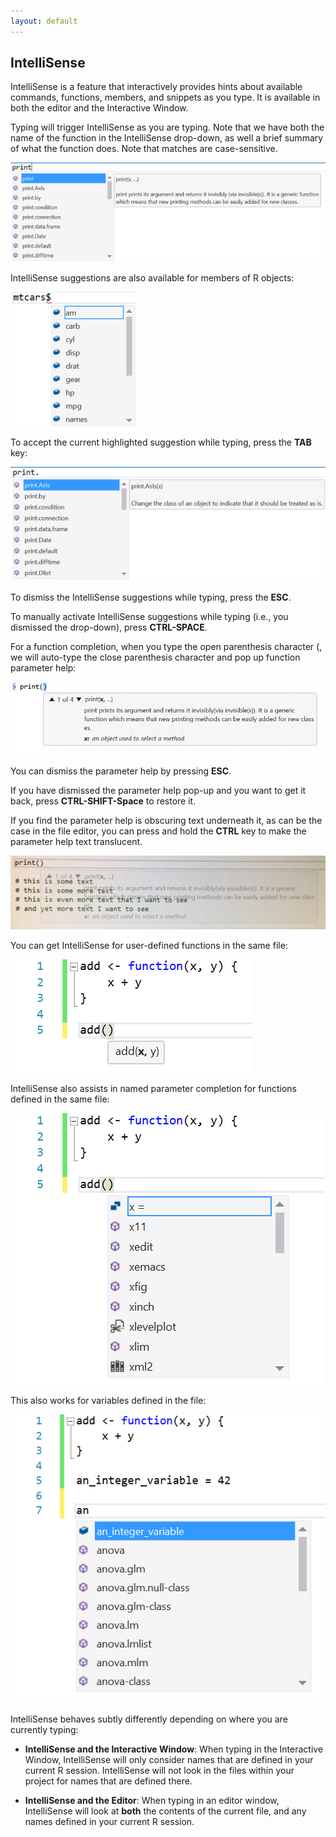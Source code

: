 ```yaml
---
layout: default
---
```


## IntelliSense

IntelliSense is a feature that interactively provides hints about available
commands, functions, members, and snippets as you type. It is available in both
the editor and the Interactive Window. 

Typing will trigger IntelliSense as you are typing. Note that we have both the
name of the function in the IntelliSense drop-down, as well a brief summary of
what the function does. Note that matches are case-sensitive.

![](./media/RTVS-REPL-auto-complete-menu.png)

IntelliSense suggestions are also available for members of R objects:
 
![](./media/RTVS-REPL-auto-complete-r-objects.png)
 
To accept the current highlighted suggestion while typing, press the **TAB** key:

![](./media/RTVS-REPL-auto-complete-save.png) 

To dismiss the IntelliSense suggestions while typing, press the **ESC**.

To manually activate IntelliSense suggestions while typing (i.e., you
dismissed the drop-down), press **CTRL-SPACE**.

For a function completion, when you type the open parenthesis character (, we
will auto-type the close parenthesis character and pop up function parameter
help:

![](./media/RTVS-REPL-auto-complete-functions.png)

You can dismiss the parameter help by pressing **ESC**.

If you have dismissed the parameter help pop-up and you want to get it back,
press **CTRL-SHIFT-Space** to restore it.

If you find the parameter help is obscuring text underneath it, as can be the
case in the file editor, you can press and hold the **CTRL** key to make the
parameter help text translucent.

![](./media/RTVS-REPL-auto-complete-translucent.png)
 
You can get IntelliSense for user-defined functions in the same file:

![](media/intellisense_same_file_functions.png)

IntelliSense also assists in named parameter completion for functions defined in
the same file:

![](media/intellisense_parameter_completion.png)

This also works for variables defined in the file:

![](media/intellisense_variable_completion.png)

IntelliSense behaves subtly differently depending on where you are currently typing:

* **IntelliSense and the Interactive Window**: When typing in the Interactive
Window, IntelliSense will only consider names that are defined in your current R
session. IntelliSense will not look in the files within your project for names
that are defined there.

* **IntelliSense and the Editor**: When typing in an editor window, IntelliSense
will look at **both** the contents of the current file, and any names defined
in your current R session.
